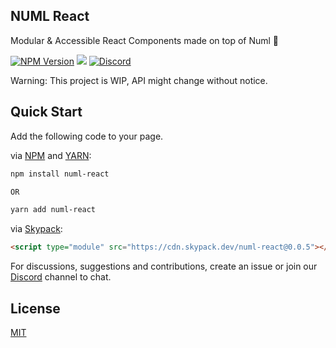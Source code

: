 ## NUML React 

Modular & Accessible React Components made on top of Numl 🚀

[![NPM Version](https://img.shields.io/npm/v/numl-react.svg?style=flat)](https://www.npmjs.com/package/@numl-react/core)
[![](https://img.shields.io/npm/dt/numl-react.svg?style=flat)](https://www.npmjs.com/package/numl-react)
[![Discord](https://img.shields.io/discord/793832892781690891?color=7389D8&label=chat%20on%20Discord&logo=Discord&logoColor=ffffff)](https://discord.gg/sHnHPnAPZj)

Warning: This project is WIP, API might change without notice.

## Quick Start

Add the following code to your page.

via [NPM](https://www.npmjs.com/package/numl-react) and [YARN](https://yarnpkg.com/package/numl-react):

```html
npm install numl-react

OR

yarn add numl-react
```

via [Skypack](https://www.skypack.dev/):

```html
<script type="module" src="https://cdn.skypack.dev/numl-react@0.0.5"></script>
```

For discussions, suggestions and contributions, create an issue or join our [Discord](https://discord.gg/sHnHPnAPZj) channel to chat. 

## License

[MIT](LICENSE)
